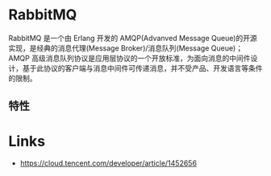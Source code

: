 # RabbitMQ

RabbitMQ 是一个由 Erlang 开发的 AMQP(Advanved Message Queue)的开源实现，是经典的消息代理(Message Broker)/消息队列(Message Queue)；AMQP 高级消息队列协议是应用层协议的一个开放标准，为面向消息的中间件设计，基于此协议的客户端与消息中间件可传递消息，并不受产品、开发语言等条件的限制。

## 特性

# Links

- https://cloud.tencent.com/developer/article/1452656
